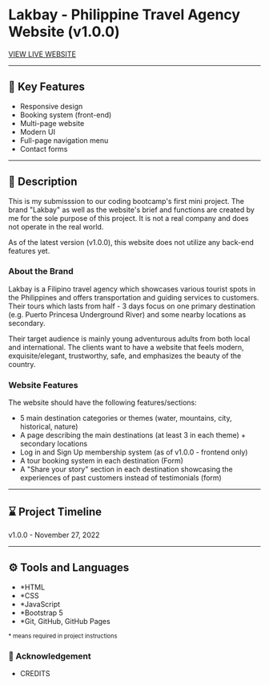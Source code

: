 # Lakbay - Philippine Travel Agency Website (v1.0.0)

[VIEW LIVE WEBSITE]()

---

## 📌 Key Features
- Responsive design
- Booking system (front-end)
- Multi-page website
- Modern UI
- Full-page navigation menu
- Contact forms

---

## 📝 Description 
This is my submisssion to our coding bootcamp's first mini project. The brand "Lakbay" as well as the website's brief and functions are created by me for the sole purpose of this project. It is not a real company and does not operate in the real world. 

As of the latest version (v1.0.0), this website does not utilize any back-end features yet. 

### About the Brand
Lakbay is a Filipino travel agency which showcases various tourist spots in the Philippines and offers transportation and guiding services to customers. Their tours which lasts from half - 3 days focus on one primary destination (e.g. Puerto Princesa Underground River) and some nearby locations as secondary. 

Their target audience is mainly young adventurous adults from both local and international. The clients want to have a website that feels modern, exquisite/elegant, trustworthy, safe, and emphasizes the beauty of the country. 

### Website Features
The website should have the following features/sections:
- 5 main destination categories or themes (water, mountains, city, historical, nature)
- A page describing the main destinations (at least 3 in each theme) + secondary locations
- Log in and Sign Up membership system (as of v1.0.0 - frontend only)
- A tour booking system in each destination (Form)
- A "Share your story" section in each destination showcasing the experiences of past customers instead of testimonials (form)

---

## ⌛ Project Timeline
v1.0.0 - November 27, 2022

---

## ⚙️ Tools and Languages
- *HTML
- *CSS
- *JavaScript
- *Bootstrap 5
- *Git, GitHub, GitHub Pages

<sub>* means required in project instructions</sub>

### 💛 Acknowledgement
- CREDITS